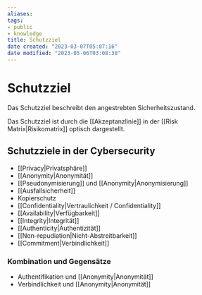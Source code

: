 ```yaml
---
aliases: 
tags: 
- public
- knowledge
title: Schutzziel
date created: "2023-03-07T05:07:16"
date modified: "2023-05-06T03:08:38"
---
```


# Schutzziel
Das Schutzziel beschreibt den angestrebten Sicherheitszustand.

Das Schutzziel ist durch die [[Akzeptanzlinie]] in der [[Risk Matrix|Risikomatrix]] optisch dargestellt.

## Schutzziele in der Cybersecurity
- [[Privacy|Privatsphäre]]
- [[Anonymity|Anonymität]]
- [[Pseudonymisierung]] und [[Anonymity|Anonymisierung]]
- [[Ausfallsicherheit]]
- Kopierschutz
- [[Confidentiality|Vertraulichkeit / Confidentiality]]
- [[Availability|Verfügbarkeit]]
- [[Integrity|Integrität]]
- [[Authenticity|Authentizität]]
- [[Non-repudiation|Nicht-Abstreitbarkeit]]
- [[Commitment|Verbindlichkeit]]

### Kombination und Gegensätze
- Authentifikation und [[Anonymity|Anonymität]]
- Verbindlichkeit und [[Anonymity|Anonymität]]

